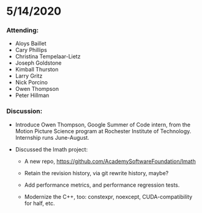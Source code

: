 # 5/14/2020

### Attending:

* Aloys Baillet
* Cary Phillips
* Christina Tempelaar-Lietz
* Joseph Goldstone
* Kimball Thurston
* Larry Gritz
* Nick Porcino
* Owen Thompson
* Peter Hillman

### Discussion:

* Introduce Owen Thompson, Google Summer of Code intern, from the
  Motion Picture Science program at Rochester Institute of
  Technology. Internship runs June-August.

* Discussed the Imath project:

  * A new repo, https://github.com/AcademySoftwareFoundation/Imath

  * Retain the revision history, via git rewrite history, maybe?

  * Add performance metrics, and performance regression tests.

  * Modernize the C++, too: constexpr, noexcept, CUDA-compatibility for half, etc.

